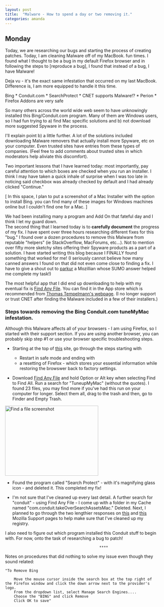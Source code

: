 ```yaml
---
layout: post
title:  "Malware - How to spend a day or two removing it."
categories: amanda
---
```


## Monday

Today, we are researching our bugs and starting the process of creating patches.  Today, I am cleaning Malware off of my MacBook.  fun times.  I found what I thought to be a bug in my default Firefox browser and in following the steps to [reproduce a bug], I found that instead of a bug, I have Malware! 

Deja vu - it's the exact same infestation that occurred on my last MacBook.  Difference is, I am more equipped to handle it this time.    

Bing * Conduit.com * SearchProtect * CNET supports Malware!? * Perion * Firefox Addons are very safe

So many others across the world wide web seem to have unknowingly installed this Bing/Conduit.com program.  Many of them are Windows users, so I had fun trying to a) find Mac specific solutions and b) not download more suggested Spyware in the process. 

I'll explain point b) a little further.  A lot of the solutions included downloading Malware removers that actually install more Spyware, etc on your computer.  Even trusted sites have entries from these types of companies.  (Feel free to add comments about trusted sites in which moderators help aliviate this discomfort).

Two important lessons that I have learned today:  most importantly, pay careful attention to which boxes are checked when you run an installer.  I think I may have taken a quick inhale of surprise when I was too late in noticing said checkbox was already checked by default and I had already clicked "Continue."

[ In this space, I plan to put a screenshot of a Mac Installer with the option to install Bing.  you can find many of these images for Windows machines online but I couldn't find one for a Mac. ]

We had been installing many a program and Add On that fateful day and I think I let my guard down.  
The second thing that I learned today is to __carefully document__ the progress of my fix.  I have spent over three hours researching different fixes for this "bug."  I found over a dozen procedures to remove this Malware from reputable "helpers" (ie StackOverflow, MacForums, etc...).  Not to mention over fifty more sketchy sites offering their Spyware products as a part of a solution.  I have started writing this blog because I FINALLY found something that worked for me!  (I seriously cannot believe how many canned answers I found on that did not even come close to finding a fix.  I have to give a shout out to [parkur](https://support.mozilla.org/en-US/user/parkur) a Mozillian whose SUMO answer helped me complete my task!)

The most helpful app that I did end up downloading to help with my eventual fix is [Find Any File](https://itunes.apple.com/us/app/find-any-file/id402569179?mt=12).  You can find it in the App store which is recommended from [Thomas Tempelmann's webpage](http://apps.tempel.org/FindAnyFile/).  (I no longer support or trust CNET after finding the Malware included in a few of their installers.)

### Steps towards removing the Bing Conduit.com tuneMyMac infestation.

Although this Malware affects all of your browsers - I am using Firefox, so I started with their support section.  If you are using another browser, you can probably skip step #1 or use your browser specific troubleshooting steps.

* Starting at the top of [this](https://support.mozilla.org/en-US/kb/troubleshoot-extensions-themes-to-fix-problems#w_switch-to-the-default-theme) site, go through the steps starting with
  * Restart in safe mode
and ending with
  * a resetting of Firefox - which stores your essential information while restoring the browswer back to factory settings.

* Download [Find Any File](https://itunes.apple.com/us/app/find-any-file/id402569179?mt=12) and hold Option or Alt key when selecting Find to Find All.  Run a search for "TuneupMyMac" (without the quotes).  I found 23 files, you may find more if you've had this run on your computer for longer.  Select them all, drag to the trash and then, go to Finder and Empty Trash.

<img src="img/screenShotFindAFile.jpg" alt="Find a file screenshot" style="width:304px;height:228px">

* Found the program called "Search Protect" - with it's magnifying glass icon - and deleted it.  This completed my fix!

* I'm not sure that I've cleaned up every last detail.  A further search for "conduit" - using Find Any File - I come up with a folder in my Cache named "com.conduit.takeOverSearchAssetsMac."  Deleted.  Next, I planned to go through the two lengthier responses on [this](https://support.mozilla.org/en-US/questions/968030) and [this](https://support.mozilla.org/en-US/questions/978853#answer-509429) Mozilla Support pages to help make sure that I've cleaned up my registry.

I also need to figure out which program installed this Conduit stuff to begin with.
For now, onto the task of researching a bug to patch!

                                               ****

Notes on procedures that did nothing to solve my issue even though they sound related:

	"To Remove Bing

    	Move the mouse cursor inside the search box at the top right of the Firefox window and click the down arrow next to the provider's logo.
    	From the dropdown list, select Manage Search Engines....
    	Choose the "BING" and click Remove
    	Click OK to save" 

